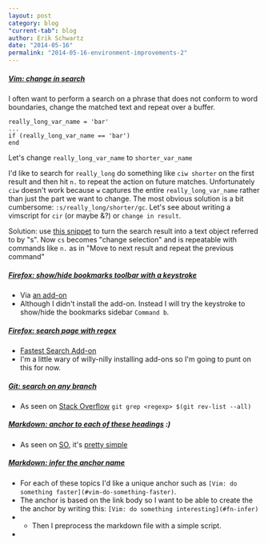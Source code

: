 ```yaml
---
layout: post
category: blog
"current-tab": blog
author: Erik Schwartz
date: "2014-05-16"
permalink: "2014-05-16-environment-improvements-2"
---
```



##### [Vim: change in search](#vim-change-in-search)

I often want to perform a search on a phrase that does not conform to word boundaries, change the matched text and repeat over a buffer. 

```
really_long_var_name = 'bar'
...
if (really_long_var_name == 'bar')
end
```


Let's change `really_long_var_name` to `shorter_var_name`

I'd like to search for `really_long` do something like `ciw shorter` on the first result and then hit `n.` to repeat the action on future matches. Unfortunately `ciw` doesn't work because `w` captures the entire `really_long_var_name` rather than just the part we want to change. The most obvious solution is a bit cumbersome: `:s/really_long/shorter/gc`. Let's see about writing a vimscript for `cir` (or maybe &?) or `change in result`. 

Solution: use [this snippet](https://github.com/eeeschwartz/dotfiles/commit/6ef78d524627211daa00d518266c658199a115c8) to turn the search result into a text object referred to by "s". Now `cs` becomes "change selection" and is repeatable with commands like `n.` as in "Move to next result and repeat the previous command"


##### [Firefox: show/hide bookmarks toolbar with a keystroke](#firefox-showhide-bookmarks-toolbar-with-a-keystroke)
* Via [an add-on](https://addons.mozilla.org/bn-BD/firefox/addon/show-hide-bookmarks-toolbar/)
* Although I didn't install the add-on. Instead I will try the keystroke to show/hide the bookmarks sidebar `Command b`.

##### [Firefox: search page with regex](#firefox-search-page-with-regex)
* [Fastest Search Add-on](https://addons.mozilla.org/en-US/firefox/addon/fastest-search/)
* I'm a little wary of willy-nilly installing add-ons so I'm going to punt on this for now.


##### [Git: search on any branch](#git-search-on-any-branch)
* As seen on [Stack Overflow](http://stackoverflow.com/a/15293283) `git grep <regexp> $(git rev-list --all)`

##### [Markdown: anchor to each of these headings](#markdown-anchor-to-each-of-these-headings) :)
* As seen on [SO](http://stackoverflow.com/a/7335259), it's [pretty simple](#pretty-simple)

##### [Markdown: infer the anchor name](#markdown-infer-the-anchor-name)
* For each of these topics I'd like a unique anchor such as `[Vim: do something faster](#vim-do-something-faster)`. 
* The anchor is based on the link body so I want to be able to create the the anchor by writing this: `[Vim: do something interesting](#fn-infer)`
* * Then I preprocess the markdown file with a simple script.
* <script src="https://gist.github.com/eeeschwartz/23b87ee34bc5a5d40920.js"></script>
